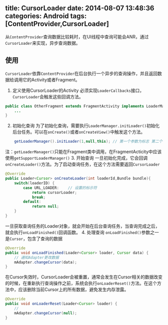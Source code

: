title: CursorLoader
date: 2014-08-07 13:48:36
categories: Android
tags: [ContentProvider,CursorLoader]
---
从`ContentProvider`查询数据比较耗时，在UI线程中查询可能会ANR，通过`CursorLoader`来实现，异步查询数据。
<!--more-->
## 使用
`CursorLoader`依靠`ContentProvider`在后台执行一个异步的查询操作，并且返回数据给调用它的Activity或者Fragment。
1. 定义使用CursorLoader的Activity
必须实现`LoaderCallbacks`接口，`CursorLoader`会触发这些回调方法。
```java
public class OtherFragment extends FragmentActivity implements LoaderManager.LoaderCallback<Cursor>{
    ...
}
```
2. 初始化查询
为了初始化查询，需要执行`LoaderManager.initLoader()`初始化后台任务。可以在`onCreate()`或者`onCreateView()`中触发这个方法。
```java
    getLoaderManager().initLoader(1,null,this); // 第一个参数为标志 第二个为可选的参数供Loader构造 第三个为Loader接口
```
注：`getLoaderManager()`只能在Fragment类中调用，在FragmentActicity中应该使用`getSupportLoaderManager()`
3. 开始查询
一旦初始化完成，它会回调`onCreateLoader()`方法。为了启动查询任务，在这个方法需要返回`CursorLoader`
```java
@Override
public Loader<Cursor> onCreateLoader(int loaderId,Bundle bundle){
    switch(loaderID) {
        case URL_LOADER:    // 设置的标示符
            return cursorLoader;
            break;
        default:
            return null;
    }
}
```
一旦获取查询任务的Loader对象，就会开始在后台查询任务，当查询完成之后，就会执行`onLoadFinished()`回调函数。
4. 处理查询
`onLoadFinished()`参数之一是`Cursor`，包含了查询的数据
```java
@Override
public void onLoadFinished(Loader<Cursor> loader, Cursor data) {
    // 通知Adapter更改数据
    mAdapter.changeCursor(data);
}
```
在Cursor失效时，CursorLoader会被重置，通常会发生在Cursor相关的数据改变的时候，在重新执行查询操作之前，系统会执行`onLoaderReset()`方法。在这个方法中，应该删除当前Cursor上的所有数据，避免发生内存泄露。
```java
@Override
public void onLoaderReset(Loader<Cursor> loader) {
    //
    mAdapter.changeCursor(null);
}
```